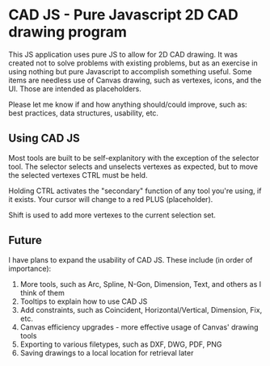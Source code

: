 # CAD JS - Pure Javascript 2D CAD drawing program
This JS application uses pure JS to allow for 2D CAD drawing. It was created not to solve problems with existing problems, but as an exercise in using nothing but pure Javascript to accomplish something useful. Some items are needless use of Canvas drawing, such as vertexes, icons, and the UI. Those are intended as placeholders.

Please let me know if and how anything should/could improve, such as: best practices, data structures, usability, etc.

## Using CAD JS
Most tools are built to be self-explanitory with the exception of the selector tool. The selector selects and unselects vertexes as expected, but to move the selected vertexes CTRL must be held.

Holding CTRL activates the "secondary" function of any tool you're using, if it exists. Your cursor will change to a red PLUS (placeholder).

Shift is used to add more vertexes to the current selection set.

## Future
I have plans to expand the usability of CAD JS. These include (in order of importance):

1. More tools, such as Arc, Spline, N-Gon, Dimension, Text, and others as I think of them
2. Tooltips to explain how to use CAD JS
3. Add constraints, such as Coincident, Horizontal/Vertical, Dimension, Fix, etc.
4. Canvas efficiency upgrades - more effective usage of Canvas' drawing tools
5. Exporting to various filetypes, such as DXF, DWG, PDF, PNG
6. Saving drawings to a local location for retrieval later